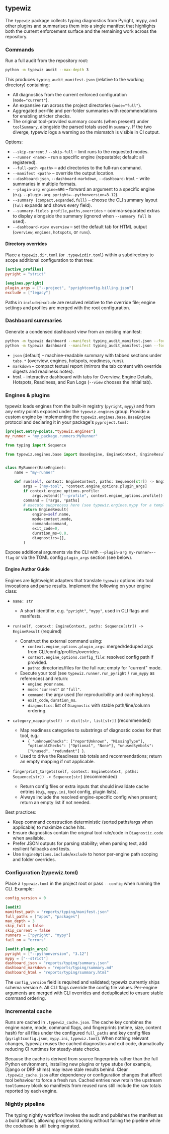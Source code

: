 ## typewiz

The `typewiz` package collects typing diagnostics from Pyright, mypy, and other plugins and
summarises them into a single manifest that highlights both the current enforcement surface
and the remaining work across the repository.

### Commands

Run a full audit from the repository root:

```bash
python -m typewiz audit --max-depth 3
```

This produces `typing_audit_manifest.json` (relative to the working directory) containing:

- All diagnostics from the current enforced configuration (`mode="current"`).
- An expansive run across the project directories (`mode="full"`).
- Aggregated per-file and per-folder summaries with recommendations for enabling stricter checks.
- The original tool-provided summary counts (when present) under `toolSummary`, alongside the parsed totals used in `summary`. If the two diverge, typewiz logs a warning so the mismatch is visible in CI output.

Options:

- `--skip-current` / `--skip-full` – limit runs to the requested modes.
- `--runner <name>` – run a specific engine (repeatable; default: all registered).
- `--full-path <path>` – add directories to the full-run command.
- `--manifest <path>` – override the output location.
- `--dashboard-json`, `--dashboard-markdown`, `--dashboard-html` – write summaries in multiple formats.
- `--plugin-arg engine=ARG` – forward an argument to a specific engine (e.g. `--plugin-arg pyright=--pythonversion=3.12`).
- `--summary {compact,expanded,full}` – choose the CLI summary layout (`full` expands and shows every field).
- `--summary-fields profile,paths,overrides` – comma-separated extras to display alongside the summary (ignored when `--summary full` is used).
- `--dashboard-view overview` – set the default tab for HTML output (`overview`, `engines`, `hotspots`, or `runs`).

#### Directory overrides

Place a `typewiz.dir.toml` (or `.typewizdir.toml`) within a subdirectory to scope additional configuration to that tree:

```toml
[active_profiles]
pyright = "strict"

[engines.pyright]
plugin_args = ["--project", "pyrightconfig.billing.json"]
exclude = ["legacy"]
```

Paths in `include`/`exclude` are resolved relative to the override file; engine settings and profiles are merged with the root configuration.

### Dashboard summaries

Generate a condensed dashboard view from an existing manifest:

```bash
python -m typewiz dashboard --manifest typing_audit_manifest.json --format markdown --output typing_dashboard.md
python -m typewiz dashboard --manifest typing_audit_manifest.json --format html --view engines --output typing_dashboard.html
```

- `json` (default) – machine-readable summary with tabbed sections under `tabs.*` (overview, engines, hotspots, readiness, runs).
- `markdown` – compact textual report (mirrors the tab content with override digests and readiness notes).
- `html` – interactive dashboard with tabs for Overview, Engine Details, Hotspots, Readiness, and Run Logs (`--view` chooses the initial tab).

### Engines & plugins

typewiz loads engines from the built-in registry (`pyright`, `mypy`) and from any entry points exposed under
the `typewiz.engines` group. Provide a custom engine by implementing the
`typewiz.engines.base.BaseEngine` protocol and declaring it in your package's `pyproject.toml`:

```toml
[project.entry-points."typewiz.engines"]
my_runner = "my_package.runners:MyRunner"
```

```python
from typing import Sequence

from typewiz.engines.base import BaseEngine, EngineContext, EngineResult


class MyRunner(BaseEngine):
    name = "my-runner"

    def run(self, context: EngineContext, paths: Sequence[str]) -> EngineResult:
        args = ["my-tool", *context.engine_options.plugin_args]
        if context.engine_options.profile:
            args.extend(["--profile", context.engine_options.profile])
        command = [*args, *paths]
        # execute subprocess here (see typewiz.engines.mypy for a template)
        return EngineResult(
            engine=self.name,
            mode=context.mode,
            command=command,
            exit_code=0,
            duration_ms=0.0,
            diagnostics=[],
        )
```

Expose additional arguments via the CLI with `--plugin-arg my-runner=--flag` or via the TOML config `plugin_args`
section (see below).

#### Engine Author Guide

Engines are lightweight adapters that translate `typewiz` options into tool invocations and parse results.
Implement the following on your engine class:

- `name: str`
  - A short identifier, e.g. `"pyright"`, `"mypy"`, used in CLI flags and manifests.

- `run(self, context: EngineContext, paths: Sequence[str]) -> EngineResult` (required)
  - Construct the external command using:
    - `context.engine_options.plugin_args`: merged/deduped args from CLI/config/profiles/overrides.
    - `context.engine_options.config_file`: resolved config path if provided.
    - `paths`: directories/files for the full run; empty for "current" mode.
  - Execute your tool (see `typewiz.runner.run_pyright` / `run_mypy` as references) and return:
    - `engine`: your `name`.
    - `mode`: `"current"` or `"full"`.
    - `command`: the argv used (for reproducibility and caching keys).
    - `exit_code`, `duration_ms`.
    - `diagnostics`: list of `Diagnostic` with stable path/line/column ordering.

- `category_mapping(self) -> dict[str, list[str]]` (recommended)
  - Map readiness categories to substrings of diagnostic codes for that tool, e.g.:
    - `{ "unknownChecks": ["reportUnknown", "MissingType"], "optionalChecks": ["Optional", "None"], "unusedSymbols": ["Unused", "redundant"] }`.
  - Used to drive the Readiness tab totals and recommendations; return an empty mapping if not applicable.

- `fingerprint_targets(self, context: EngineContext, paths: Sequence[str]) -> Sequence[str]` (recommended)
  - Return config files or extra inputs that should invalidate cache entries (e.g., `mypy.ini`, tool config, plugin lists).
  - Always include the resolved engine-specific config when present; return an empty list if not needed.

Best practices:

- Keep command construction deterministic (sorted paths/args when applicable) to maximize cache hits.
- Ensure diagnostics contain the original tool rule/code in `Diagnostic.code` when available.
- Prefer JSON outputs for parsing stability; when parsing text, add resilient fallbacks and tests.
- Use `EngineOptions.include`/`exclude` to honor per-engine path scoping and folder overrides.

### Configuration (typewiz.toml)

Place a `typewiz.toml` in the project root or pass `--config` when running the CLI. Example:

```toml
config_version = 0

[audit]
manifest_path = "reports/typing/manifest.json"
full_paths = ["apps", "packages"]
max_depth = 3
skip_full = false
skip_current = false
runners = ["pyright", "mypy"]
fail_on = "errors"

[audit.plugin_args]
pyright = ["--pythonversion", "3.12"]
mypy = ["--strict"]
dashboard_json = "reports/typing/summary.json"
dashboard_markdown = "reports/typing/summary.md"
dashboard_html = "reports/typing/summary.html"
```

The `config_version` field is required and validated; typewiz currently ships schema version `0`. All CLI flags
override the config file values. Per-engine arguments are merged with CLI overrides and deduplicated to ensure
stable command ordering.

### Incremental cache

Runs are cached in `.typewiz_cache.json`. The cache key combines the engine name, mode, command flags, and
fingerprints (mtime, size, content hash) for all files under the configured `full_paths` and key config files
(`pyrightconfig.json`, `mypy.ini`, `typewiz.toml`). When nothing relevant changes, typewiz reuses the cached
diagnostics and exit code, dramatically reducing CI runtimes for steady-state checks.

Because the cache is derived from source fingerprints rather than the full Python environment, installing new
plugins or type stubs (for example, Django or DRF shims) may leave stale results behind. Clear `.typewiz_cache.json`
after dependency or configuration changes that affect tool behaviour to force a fresh run. Cached entries now retain
the upstream `toolSummary` block so manifests from reused runs still include the raw totals reported by each engine.

### Nightly pipeline

The typing nightly workflow invokes the audit and publishes the manifest as a build artifact,
allowing progress tracking without failing the pipeline while the codebase is still being migrated.
